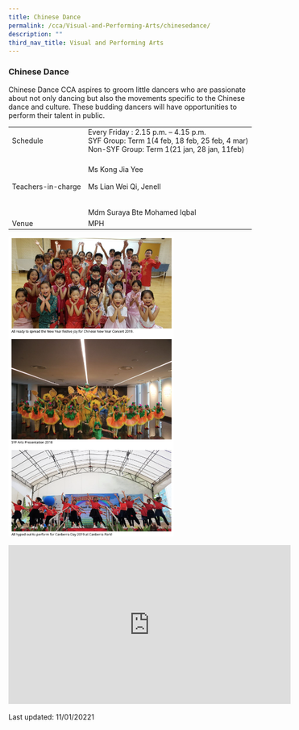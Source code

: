 ```yaml
---
title: Chinese Dance
permalink: /cca/Visual-and-Performing-Arts/chinesedance/
description: ""
third_nav_title: Visual and Performing Arts
---
```

### Chinese Dance
Chinese Dance CCA aspires to groom little dancers who are passionate about not only dancing but also the movements specific to the Chinese dance and culture. These budding dancers will have opportunities to perform their talent in public.

|  |  |
|---|---|
| Schedule | Every Friday : 2.15 p.m. – 4.15 p.m.<br>SYF Group: Term 1(4 feb, 18 feb, 25 feb, 4 mar)<br>Non-SYF Group: Term 1(21 jan, 28 jan, 11feb) |
| Teachers-in-charge | <br>Ms Kong Jia Yee<br><br>Ms Lian Wei Qi, Jenell<br><br><br>Mdm Suraya Bte Mohamed Iqbal |
|  Venue | MPH |

<img src="/images/cca7.png" 
     style="width:65%">

<div class="bp-youtube">

<iframe width="560" height="315" src="https://www.youtube.com/embed/8aKa4pSHDHM" title="YouTube video player" frameborder="0" allow="accelerometer; autoplay; clipboard-write; encrypted-media; gyroscope; picture-in-picture" allowfullscreen></iframe>

</div>

Last updated: 11/01/20221